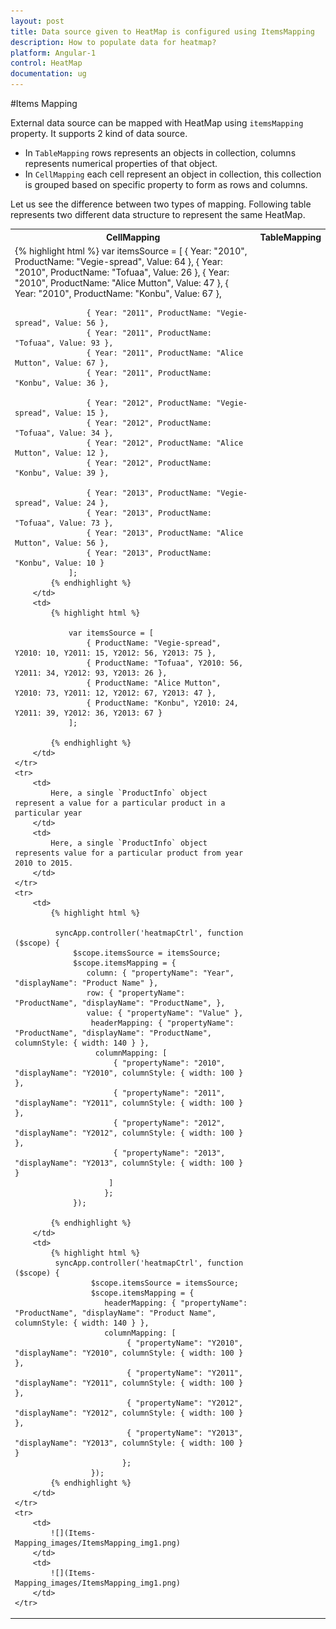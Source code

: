 ```yaml
---
layout: post
title: Data source given to HeatMap is configured using ItemsMapping
description: How to populate data for heatmap?
platform: Angular-1
control: HeatMap
documentation: ug
---
```


#Items Mapping

External data source can be mapped with HeatMap using `itemsMapping` property. It supports 2 kind of data source.

* In `TableMapping` rows represents an objects in collection, columns represents numerical properties of that object.
* In `CellMapping` each cell represent an object in collection, this collection is grouped based on specific property to form as rows and columns.

Let us see the difference between two types of mapping. Following table represents two different data structure to represent the same HeatMap.

<table>
    <tr>
        <th>CellMapping</th>
        <th>TableMapping</th>
    </tr>
    <tr>
        <td>
            {% highlight html %}
                var itemsSource = [
                    { Year: "2010", ProductName: "Vegie-spread", Value: 64 },
                    { Year: "2010", ProductName: "Tofuaa", Value: 26 },
                    { Year: "2010", ProductName: "Alice Mutton", Value: 47 },
                    { Year: "2010", ProductName: "Konbu", Value: 67 },

                    { Year: "2011", ProductName: "Vegie-spread", Value: 56 },
                    { Year: "2011", ProductName: "Tofuaa", Value: 93 },
                    { Year: "2011", ProductName: "Alice Mutton", Value: 67 },
                    { Year: "2011", ProductName: "Konbu", Value: 36 },

                    { Year: "2012", ProductName: "Vegie-spread", Value: 15 },
                    { Year: "2012", ProductName: "Tofuaa", Value: 34 },
                    { Year: "2012", ProductName: "Alice Mutton", Value: 12 },
                    { Year: "2012", ProductName: "Konbu", Value: 39 },

                    { Year: "2013", ProductName: "Vegie-spread", Value: 24 },
                    { Year: "2013", ProductName: "Tofuaa", Value: 73 },
                    { Year: "2013", ProductName: "Alice Mutton", Value: 56 },
                    { Year: "2013", ProductName: "Konbu", Value: 10 }
                ];
            {% endhighlight %}
        </td>
        <td>
            {% highlight html %}
    
                var itemsSource = [
                    { ProductName: "Vegie-spread", Y2010: 10, Y2011: 15, Y2012: 56, Y2013: 75 },
                    { ProductName: "Tofuaa", Y2010: 56, Y2011: 34, Y2012: 93, Y2013: 26 },
                    { ProductName: "Alice Mutton", Y2010: 73, Y2011: 12, Y2012: 67, Y2013: 47 },
                    { ProductName: "Konbu", Y2010: 24, Y2011: 39, Y2012: 36, Y2013: 67 }
                ];
        
            {% endhighlight %}
        </td>
    </tr>
    <tr>
        <td>
            Here, a single `ProductInfo` object represent a value for a particular product in a particular year
        </td>
        <td>
            Here, a single `ProductInfo` object represents value for a particular product from year 2010 to 2015.	
        </td>
    </tr>
    <tr>
        <td>
            {% highlight html %}
            
             syncApp.controller('heatmapCtrl', function ($scope) {
                 $scope.itemsSource = itemsSource;
                 $scope.itemsMapping = {
                    column: { "propertyName": "Year", "displayName": "Product Name" },
                    row: { "propertyName": "ProductName", "displayName": "ProductName", },
                    value: { "propertyName": "Value" },
                     headerMapping: { "propertyName": "ProductName", "displayName": "ProductName", columnStyle: { width: 140 } },
                      columnMapping: [
                          { "propertyName": "2010", "displayName": "Y2010", columnStyle: { width: 100 } },
                          { "propertyName": "2011", "displayName": "Y2011", columnStyle: { width: 100 } },
                          { "propertyName": "2012", "displayName": "Y2012", columnStyle: { width: 100 } },
                          { "propertyName": "2013", "displayName": "Y2013", columnStyle: { width: 100 } }
                         ]
                        };
                 });    
               
			{% endhighlight %}
        </td>
        <td>
            {% highlight html %}
             syncApp.controller('heatmapCtrl', function ($scope) {
                     $scope.itemsSource = itemsSource;
                     $scope.itemsMapping = {
                        headerMapping: { "propertyName": "ProductName", "displayName": "Product Name", columnStyle: { width: 140 } },
                        columnMapping: [
                             { "propertyName": "Y2010", "displayName": "Y2010", columnStyle: { width: 100 } },
                             { "propertyName": "Y2011", "displayName": "Y2011", columnStyle: { width: 100 } },
                             { "propertyName": "Y2012", "displayName": "Y2012", columnStyle: { width: 100 } },
                             { "propertyName": "Y2013", "displayName": "Y2013", columnStyle: { width: 100 } }
                            };
                     });                              
            {% endhighlight %}
        </td>
    </tr>
    <tr>
        <td>
            ![](Items-Mapping_images/ItemsMapping_img1.png)
        </td>
        <td>
            ![](Items-Mapping_images/ItemsMapping_img1.png)
        </td>
    </tr>
</table>